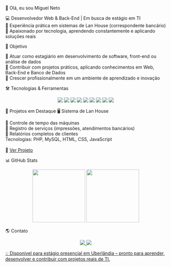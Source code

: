 👋 Olá, eu sou Miguel Neto

💻 Desenvolvedor Web & Back-End | Em busca de estágio em TI <br>
🏦 Experiência prática em sistemas de Lan House (correspondente bancário) <br>
🚀 Apaixonado por tecnologia, aprendendo constantemente e aplicando soluções reais <br>

🎯 Objetivo

🔹 Atuar como estagiário em desenvolvimento de software, front-end ou análise de dados <br>
🔹 Contribuir com projetos práticos, aplicando conhecimentos em Web, Back-End e Banco de Dados <br>
🔹 Crescer profissionalmente em um ambiente de aprendizado e inovação <br>

🛠️ Tecnologias & Ferramentas
<p align="center"> <img src="https://img.shields.io/badge/HTML5-E34F26?style=for-the-badge&logo=html5&logoColor=white" /> <img src="https://img.shields.io/badge/CSS3-1572B6?style=for-the-badge&logo=css3&logoColor=white" /> <img src="https://img.shields.io/badge/JavaScript-F7DF1E?style=for-the-badge&logo=javascript&logoColor=black" /> <img src="https://img.shields.io/badge/Node.js-339933?style=for-the-badge&logo=nodedotjs&logoColor=white" /> <img src="https://img.shields.io/badge/PHP-777BB4?style=for-the-badge&logo=php&logoColor=white" /> <img src="https://img.shields.io/badge/MySQL-4479A1?style=for-the-badge&logo=mysql&logoColor=white" /> <img src="https://img.shields.io/badge/Python-3776AB?style=for-the-badge&logo=python&logoColor=white" /> <img src="https://img.shields.io/badge/Java-007396?style=for-the-badge&logo=java&logoColor=white" /> <img src="https://img.shields.io/badge/C++-00599C?style=for-the-badge&logo=c%2B%2B&logoColor=white" /> </p>
📌 Projetos em Destaque
🖥️ Sistema de Lan House

🔹 Controle de tempo das máquinas <br>
🔹 Registro de serviços (impressões, atendimentos bancários) <br>
🔹 Relatórios completos de clientes <br>
Tecnologias: PHP, MySQL, HTML, CSS, JavaScript <br> <br>
🔗 [Ver Projeto](https://github.com/MigueljNeto/nome-do-projeto)

📊 GitHub Stats
<p align="center"> <img src="https://github-readme-stats.vercel.app/api?username=MigueljNeto&show_icons=true&theme=radical" height="165"/> <img src="https://img.shields.io/github/languages/top/MigueljNeto?color=red&label=Top%20Language" height="165"/> </p>
🌎 Contato
<p align="center"> <a href="https://www.linkedin.com/in/migueljneto"> <img src="https://img.shields.io/badge/LinkedIn-0077B5?style=for-the-badge&logo=linkedin&logoColor=white"/> </a> 
<a href="mailto:migueljpcneto@gmail.com"> <img src="https://img.shields.io/badge/E-mail-D14836?style=for-the-badge&logo=gmail&logoColor=white"/> 


💡 Disponível para estágio presencial em Uberlândia – pronto para aprender, desenvolver e contribuir com projetos reais de TI.
